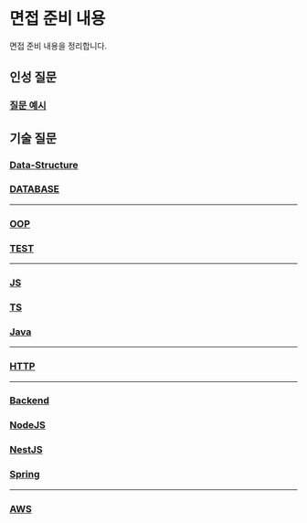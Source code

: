 # 면접 준비 내용
면접 준비 내용을 정리합니다.

## 인성 질문
### [질문 예시](fit/FIT)

## 기술 질문
### [Data-Structure](tech/cs/data-structure/README)
### [DATABASE](tech/cs/database/README)

---

### [OOP](tech/sw-engineering/OOP)
### [TEST](tech/sw-engineering/test/README)

---

### [JS](tech/language/js/JS.md)
### [TS](tech/language/ts/TS.md)
### [Java](tech/language/Java)

---

### [HTTP](tech/web/HTTP)

---

### [Backend](tech/backend/README)
### [NodeJS](tech/backend/nodejs/README)
### [NestJS](tech/backend/nestjs/README)
### [Spring](tech/backend/spring/README)

---

### [AWS](tech/cloud/AWS)